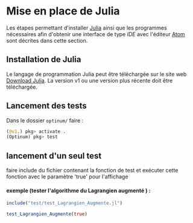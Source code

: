 # Mise en place de Julia

Les étapes permettant d'installer [Julia](https://julialang.org/) ainsi que les
programmes nécessaires afin d'obtenir une interface de type *IDE* avec
l'éditeur [Atom](https://atom.io/) sont décrites dans cette section.

## Installation de Julia

Le langage de programmation Julia peut être téléchargée sur le site web
[Download Julia](https://julialang.org/downloads/). La version v1 ou une
version plus récente doit être téléchargée.

## Lancement des tests

Dans le dossier ```optinum/``` faire :

```julia
(@v1.) pkg> activate .
(Optinum) pkg> test
```

## lancement d'un seul test
faire include du fichier contenant la fonction de test 
et exécuter cette fonction avec le paramètre 'true' pour l'affichage
#### exemple (tester l'algorithme du Lagrangien augmenté ) :

```julia
include("test/test_Lagrangien_Augmente.jl") 
```

```julia
test_Lagrangien_Augmente(true) 
```
